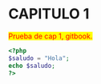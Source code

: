 # CAPITULO 1

<mark style="color: red">Prueba de cap 1, gitbook.<mark>

```php
<?php
$saludo = "Hola";
echo $saludo;
?>
```